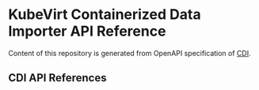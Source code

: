 # KubeVirt Containerized Data Importer API Reference

Content of this repository is generated from OpenAPI specification of
[CDI](https://github.com/kubevirt/containerized-data-importer).

## CDI API References
